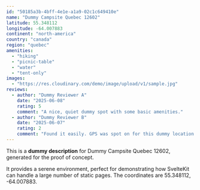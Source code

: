 ```yaml
---
id: "50185a3b-4bff-4e1e-a1a9-02c1c649410e"
name: "Dummy Campsite Quebec 12602"
latitude: 55.348112
longitude: -64.007883
continent: "north-america"
country: "canada"
region: "quebec"
amenities:
  - "hiking"
  - "picnic-table"
  - "water"
  - "tent-only"
images:
  - "https://res.cloudinary.com/demo/image/upload/v1/sample.jpg"
reviews:
  - author: "Dummy Reviewer A"
    date: "2025-06-08"
    rating: 5
    comment: "A nice, quiet dummy spot with some basic amenities."
  - author: "Dummy Reviewer B"
    date: "2025-06-07"
    rating: 2
    comment: "Found it easily. GPS was spot on for this dummy location."
---
```


This is a **dummy description** for Dummy Campsite Quebec 12602, generated for the proof of concept.

It provides a serene environment, perfect for demonstrating how SvelteKit can handle a large number of static pages. The coordinates are 55.348112, -64.007883.
